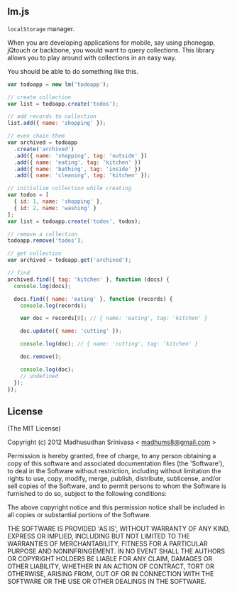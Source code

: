 ## lm.js

`localStorage` manager.

When you are developing applications for mobile, say using phonegap, jQtouch or backbone, you would want to query collections. This library allows you to play around with collections in an easy way.

You should be able to do something like this.

```js
var todoapp = new lm('todoapp');

// create collection
var list = todoapp.create('todos');

// add records to collection
list.add({ name: 'shopping' });

// even chain them
var archived = todoapp
  .create('archived')
  .add({ name: 'shopping', tag: 'outside' })
  .add({ name: 'eating', tag: 'kitchen' })
  .add({ name: 'bathing', tag: 'inside' })
  .add({ name: 'cleaning', tag: 'kitchen' });

// initialize collection while creating
var todos = [
  { id: 1, name: 'shopping' },
  { id: 2, name: 'washing' }
];
var list = todoapp.create('todos', todos);

// remove a collection
todoapp.remove('todos');

// get collection
var archived = todoapp.get('archived');

// find
archived.find({ tag: 'kitchen' }, function (docs) {
  console.log(docs);

  docs.find({ name: 'eating' }, function (records) {
    console.log(records);

    var doc = records[0]; // { name: 'eating', tag: 'kitchen' }

    doc.update({ name: 'cutting' });

    console.log(doc); // { name: 'cutting', tag: 'kitchen' }

    doc.remove();

    console.log(doc);
    // undefined
  });
});
```

## License
(The MIT License)

Copyright (c) 2012 Madhusudhan Srinivasa < [madhums8@gmail.com](mailto:madhums8@gmail.com) >

Permission is hereby granted, free of charge, to any person obtaining a copy of this software and associated documentation files (the 'Software'), to deal in the Software without restriction, including without limitation the rights to use, copy, modify, merge, publish, distribute, sublicense, and/or sell copies of the Software, and to permit persons to whom the Software is furnished to do so, subject to the following conditions:

The above copyright notice and this permission notice shall be included in all copies or substantial portions of the Software.

THE SOFTWARE IS PROVIDED 'AS IS', WITHOUT WARRANTY OF ANY KIND, EXPRESS OR IMPLIED, INCLUDING BUT NOT LIMITED TO THE WARRANTIES OF MERCHANTABILITY, FITNESS FOR A PARTICULAR PURPOSE AND NONINFRINGEMENT. IN NO EVENT SHALL THE AUTHORS OR COPYRIGHT HOLDERS BE LIABLE FOR ANY CLAIM, DAMAGES OR OTHER LIABILITY, WHETHER IN AN ACTION OF CONTRACT, TORT OR OTHERWISE, ARISING FROM, OUT OF OR IN CONNECTION WITH THE SOFTWARE OR THE USE OR OTHER DEALINGS IN THE SOFTWARE.
